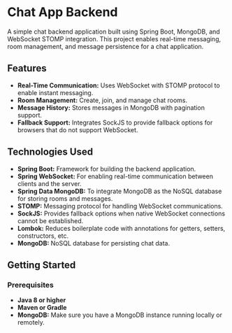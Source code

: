 # Chat App Backend

A simple chat backend application built using Spring Boot, MongoDB, and WebSocket STOMP integration. This project enables real-time messaging, room management, and message persistence for a chat application.

## Features

- **Real-Time Communication:** Uses WebSocket with STOMP protocol to enable instant messaging.
- **Room Management:** Create, join, and manage chat rooms.
- **Message History:** Stores messages in MongoDB with pagination support.
- **Fallback Support:** Integrates SockJS to provide fallback options for browsers that do not support WebSocket.

## Technologies Used

- **Spring Boot:** Framework for building the backend application.
- **Spring WebSocket:** For enabling real-time communication between clients and the server.
- **Spring Data MongoDB:** To integrate MongoDB as the NoSQL database for storing rooms and messages.
- **STOMP:** Messaging protocol for handling WebSocket communications.
- **SockJS:** Provides fallback options when native WebSocket connections cannot be established.
- **Lombok:** Reduces boilerplate code with annotations for getters, setters, constructors, etc.
- **MongoDB:** NoSQL database for persisting chat data.

## Getting Started

### Prerequisites

- **Java 8 or higher**
- **Maven or Gradle**
- **MongoDB:** Make sure you have a MongoDB instance running locally or remotely.
